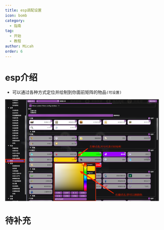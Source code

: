```yaml
---
title: esp调配设置
icon: bomb
category:
  - 指南
tag:
  - 开始
  - 教程
author: Micah
order: 6
---
```


# esp介绍
-  可以通过各种方式定位并绘制到你面前矩阵的物品`(可设置)`


![](images/esp-change.png)
# 待补充
